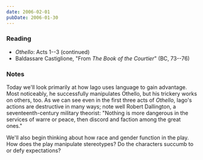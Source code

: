 ```yaml
---
date: 2006-02-01
pubDate: 2006-01-30
---
```


### Reading

* <cite>Othello</cite>: Acts 1--3 (continued)
* Baldassare Castiglione, "From <cite>The Book of the Courtier</cite>" (BC, 73--76)

### Notes

Today we'll look primarily at how Iago uses language to gain advantage. Most noticeably, he successfully manipulates Othello, but his trickery works on others, too. As we can see even in the first three acts of <cite>Othello</cite>, Iago's actions are destructive in many ways; note well Robert Dallington, a seventeenth-century military theorist: "Nothing is more dangerous in the services of warre or peace, then discord and faction among the great ones."

We'll also begin thinking about how race and gender function in the play. How does the play manipulate stereotypes? Do the characters succumb to or defy expectations?
